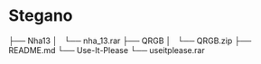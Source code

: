 # Stegano
├── Nha13
│   └── nha_13.rar
├── QRGB
│   └── QRGB.zip
├── README.md
└── Use-It-Please
    └── useitplease.rar
